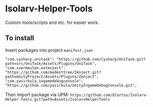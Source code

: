 # Isolarv-Helper-Tools

Custom tools/scripts and etc. for easier work.

## To install
Insert packages into project ```manifest.json```
```
"com.cysharp.unitask": "https://github.com/Cysharp/UniTask.git?path=src/UniTask/Assets/Plugins/UniTask",
"com.svermeulen.extenject": "https://github.com/modesttree/Zenject.git?path=UnityProject/Assets/Plugins/Zenject",
"com.yasirkula.ingamedebugconsole": "https://github.com/yasirkula/UnityIngameDebugConsole.git",
```
Then import package via UPM: ``` https://github.com/ECortus/Isolarv-Helper-Tools.git?path=Assets/IsolarvHelperTools ```
